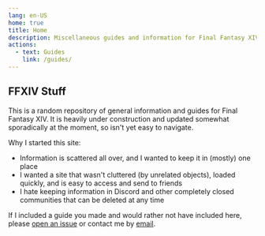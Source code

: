 ```yaml
---
lang: en-US
home: true
title: Home
description: Miscellaneous guides and information for Final Fantasy XIV.
actions:
  - text: Guides
    link: /guides/
---
```


## FFXIV Stuff

This is a random repository of general information and guides for Final Fantasy XIV. It is heavily under construction and updated somewhat sporadically at the moment, so isn't yet easy to navigate.

Why I started this site:

- Information is scattered all over, and I wanted to keep it in (mostly) one place
- I wanted a site that wasn't cluttered (by unrelated objects), loaded quickly, and is easy to access and send to friends
- I hate keeping information in Discord and other completely closed communities that can be deleted at any time

If I included a guide you made and would rather not have included here, please [open an issue](https://github.com/tetraja/xiv/issues) or contact me by [email](tetraja.keeob@aleeas.com
).
